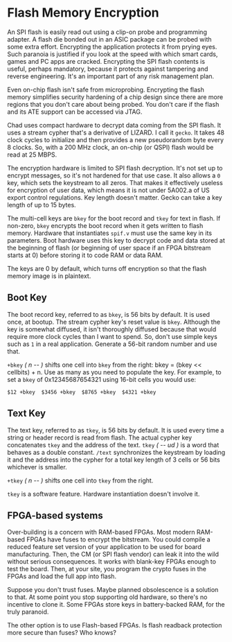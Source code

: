 # Flash Memory Encryption

An SPI flash is easily read out using a clip-on probe and programming adapter.
A flash die bonded out in an ASIC package can be probed with some extra effort.
Encrypting the application protects it from prying eyes.
Such paranoia is justified if you look at the speed with which smart cards,
games and PC apps are cracked.
Encrypting the SPI flash contents is useful, perhaps mandatory, because it
protects against tampering and reverse engineering.
It's an important part of any risk management plan.

Even on-chip flash isn't safe from microprobing.
Encrypting the flash memory simplifies security hardening of a chip design
since there are more regions that you don't care about being probed.
You don't care if the flash and its ATE support can be accessed via JTAG.

Chad uses compact hardware to decrypt data coming from the SPI flash.
It uses a stream cypher that's a derivative of LIZARD. I call it `gecko`.
It takes 48 clock cycles to initialize and then provides a new pseudorandom
byte every 8 clocks.
So, with a 200 MHz clock, an on-chip (or QSPI) flash would be read at 25 MBPS.

The encryption hardware is limited to SPI flash decryption. It's not set up to
encrypt messages, so it's not hardened for that use case. It also allows
a `0` key, which sets the keystream to all zeros.
That makes it effectively useless for encryption of user data,
which means it is not under 5A002.a of US export control regulations.
Key length doesn't matter.
Gecko can take a key length of up to 15 bytes.

The multi-cell keys are `bkey` for the boot record and `tkey` for text in flash.
If non-zero, `bkey` encrypts the boot record when it gets written to flash memory.
Hardware that instantiates `spif.v` must use the same key in its parameters.
Boot hardware uses this key to decrypt code and data stored at the beginning of
flash (or beginning of user space if an FPGA bitstream starts at 0) before
storing it to code RAM or data RAM.

The keys are 0 by default, which turns off encryption so that the flash memory
image is in plaintext.

## Boot Key

The boot record key, referred to as `bkey`, is 56 bits by default. It is used once,
at bootup. The stream cypher key's reset value is `bkey`. 
Although the key is somewhat diffused, it isn't thoroughly diffused because that 
would require more clock cycles than I want to spend.
So, don't use simple keys such as `1` in a real application.
Generate a 56-bit random number and use that.

`+bkey` *( n -- )* shifts one cell into `bkey` from the right:
bkey = (bkey << cellbits) + n. Use as many as you need to populate the key.
For example, to set a `bkey` of 0x12345687654321 using 16-bit cells you would use:

`$12 +bkey  $3456 +bkey  $8765 +bkey  $4321 +bkey`

## Text Key

The text key, referred to as `tkey`, is 56 bits by default. It is used every time
a string or header record is read from flash. The actual cypher key concatenates
`tkey` and the address of the text. `tkey` *( -- ud )* is a word that behaves as a
double constant. `/text` synchronizes the keystream by loading it and the address
into the cypher for a total key length of 3 cells or 56 bits whichever is smaller.

`+tkey` *( n -- )* shifts one cell into `tkey` from the right.

`tkey` is a software feature. Hardware instantiation doesn't involve it.

## FPGA-based systems

Over-building is a concern with RAM-based FPGAs. Most modern RAM-based FPGAs have
fuses to encrypt the bitstream. You could compile a reduced feature set version
of your application to be used for board manufacturing.
Then, the CM (or SPI flash vendor) can leak it into the wild without serious consequences.
It works with blank-key FPGAs enough to test the board.
Then, at your site, you program the crypto fuses in the FPGAs and load the full app into flash.

Suppose you don't trust fuses. Maybe planned obsolescence is a solution to that.
At some point you stop supporting old hardware, so there's no incentive to clone it.
Some FPGAs store keys in battery-backed RAM, for the truly paranoid.

The other option is to use Flash-based FPGAs. Is flash readback protection more secure than fuses?
Who knows?
